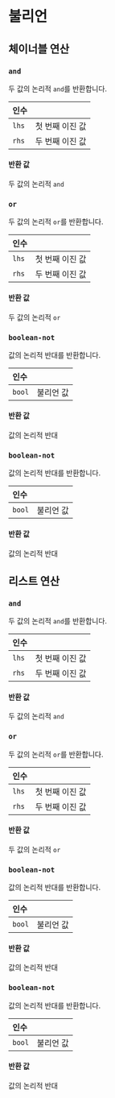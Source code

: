 
# 불리언

## 체이너블 연산
<h3 id="and"><code>and</code></h3>

두 값의 논리적 `and`를 반환합니다.

| 인수 |  |
| :--- | :--- |
| `lhs` | 첫 번째 이진 값 |
| `rhs` | 두 번째 이진 값 |

#### 반환 값
두 값의 논리적 `and`

<h3 id="or"><code>or</code></h3>

두 값의 논리적 `or`를 반환합니다.

| 인수 |  |
| :--- | :--- |
| `lhs` | 첫 번째 이진 값 |
| `rhs` | 두 번째 이진 값 |

#### 반환 값
두 값의 논리적 `or`

<h3 id="boolean-not"><code>boolean-not</code></h3>

값의 논리적 반대를 반환합니다.

| 인수 |  |
| :--- | :--- |
| `bool` | 불리언 값 |

#### 반환 값
값의 논리적 반대

<h3 id="boolean-not"><code>boolean-not</code></h3>

값의 논리적 반대를 반환합니다.

| 인수 |  |
| :--- | :--- |
| `bool` | 불리언 값 |

#### 반환 값
값의 논리적 반대

## 리스트 연산
<h3 id="and"><code>and</code></h3>

두 값의 논리적 `and`를 반환합니다.

| 인수 |  |
| :--- | :--- |
| `lhs` | 첫 번째 이진 값 |
| `rhs` | 두 번째 이진 값 |

#### 반환 값
두 값의 논리적 `and`

<h3 id="or"><code>or</code></h3>

두 값의 논리적 `or`를 반환합니다.

| 인수 |  |
| :--- | :--- |
| `lhs` | 첫 번째 이진 값 |
| `rhs` | 두 번째 이진 값 |

#### 반환 값
두 값의 논리적 `or`

<h3 id="boolean-not"><code>boolean-not</code></h3>

값의 논리적 반대를 반환합니다.

| 인수 |  |
| :--- | :--- |
| `bool` | 불리언 값 |

#### 반환 값
값의 논리적 반대

<h3 id="boolean-not"><code>boolean-not</code></h3>

값의 논리적 반대를 반환합니다.

| 인수 |  |
| :--- | :--- |
| `bool` | 불리언 값 |

#### 반환 값
값의 논리적 반대